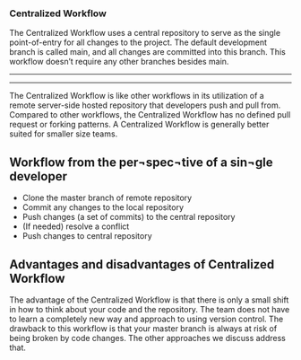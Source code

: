 ### Centralized Workflow

The Centralized Workflow uses a central repository to serve as the single point-of-entry for all changes to the project. The default development branch is called main, and all changes are committed into this branch. This workflow doesn’t require any other branches besides main. 

---

---

The Centralized Workflow is like other workflows in its utilization of a remote server-side hosted repository that developers push and pull from. Compared to other workflows, the Centralized Workflow has no defined pull request or forking patterns. A Centralized Workflow is generally better suited for smaller size teams.


## Workflow from the per¬spec¬tive of a sin¬gle developer

- Clone the master branch of remote repository
- Commit any changes to the local repository
- Push changes (a set of commits) to the central repository
- (If needed) resolve a conflict
- Push changes to central repository 

## Advantages and disadvantages of Centralized Workflow

The advantage of the Centralized Workflow is that there is only a small shift in how to think about your code and the repository. The team does not have to learn a completely new way and approach to using version control. The drawback to this workflow is that your master branch is always at risk of being broken by code changes. The other approaches we discuss address that.
